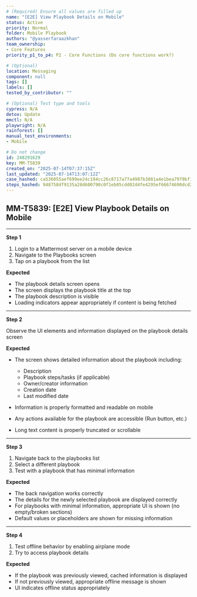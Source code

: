 ```yaml
---
# (Required) Ensure all values are filled up
name: "[E2E] View Playbook Details on Mobile"
status: Active
priority: Normal
folder: Mobile Playbook
authors: "@yasserfaraazkhan"
team_ownership:
- Core Features
priority_p1_to_p4: P2 - Core Functions (Do core functions work?)

# (Optional)
location: Messaging
component: null
tags: []
labels: []
tested_by_contributor: ""

# (Optional) Test type and tools
cypress: N/A
detox: Update
mmctl: N/A
playwright: N/A
rainforest: []
manual_test_environments:
- Mobile

# Do not change
id: 248291629
key: MM-T5839
created_on: "2025-07-14T07:37:15Z"
last_updated: "2025-07-14T13:07:12Z"
case_hashed: ca536055aef699ee24c194cc26c8717a77a4987b3881a4e1bea7979bf1d0f773bcc197103da182d37f907691cf6a21da
steps_hashed: 948758df9135a28d600790c0f1eb05cdd02d4fe4295ef66674690dcd2249f3184e0fe513a76635c51fecfbfe11b01d27
---
```


<!-- (Auto-generated) Based on frontmatter's "key" and "name" -->

## MM-T5839: [E2E] View Playbook Details on Mobile

---

**Step 1**

1. Login to a Mattermost server on a mobile device
2. Navigate to the Playbooks screen
3. Tap on a playbook from the list

**Expected**

- The playbook details screen opens
- The screen displays the playbook title at the top
- The playbook description is visible
- Loading indicators appear appropriately if content is being fetched

---

**Step 2**

Observe the UI elements and information displayed on the playbook details screen

**Expected**

- The screen shows detailed information about the playbook including:

  - Description
  - Playbook steps/tasks (if applicable)
  - Owner/creator information
  - Creation date
  - Last modified date

- Information is properly formatted and readable on mobile

- Any actions available for the playbook are accessible (Run button, etc.)

- Long text content is properly truncated or scrollable

---

**Step 3**

1. Navigate back to the playbooks list
2. Select a different playbook
3. Test with a playbook that has minimal information

**Expected**

- The back navigation works correctly
- The details for the newly selected playbook are displayed correctly
- For playbooks with minimal information, appropriate UI is shown (no empty/broken sections)
- Default values or placeholders are shown for missing information

---

**Step 4**

1. Test offline behavior by enabling airplane mode
2. Try to access playbook details

**Expected**

- If the playbook was previously viewed, cached information is displayed
- If not previously viewed, appropriate offline message is shown
- UI indicates offline status appropriately
